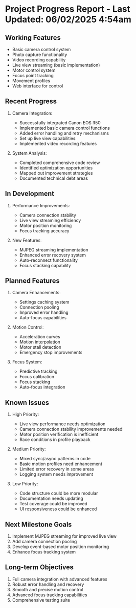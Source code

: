 # Project Progress Report - Last Updated: 06/02/2025 4:54am

## Working Features
- Basic camera control system
- Photo capture functionality
- Video recording capability
- Live view streaming (basic implementation)
- Motor control system
- Focus point tracking
- Movement profiles
- Web interface for control

## Recent Progress
1. Camera Integration:
   - Successfully integrated Canon EOS R50
   - Implemented basic camera control functions
   - Added error handling and retry mechanisms
   - Set up live view capabilities
   - Implemented video recording features

2. System Analysis:
   - Completed comprehensive code review
   - Identified optimization opportunities
   - Mapped out improvement strategies
   - Documented technical debt areas

## In Development
1. Performance Improvements:
   - Camera connection stability
   - Live view streaming efficiency
   - Motor position monitoring
   - Focus tracking accuracy

2. New Features:
   - MJPEG streaming implementation
   - Enhanced error recovery system
   - Auto-reconnect functionality
   - Focus stacking capability

## Planned Features
1. Camera Enhancements:
   - Settings caching system
   - Connection pooling
   - Improved error handling
   - Auto-focus capabilities

2. Motion Control:
   - Acceleration curves
   - Motion interpolation
   - Motor stall detection
   - Emergency stop improvements

3. Focus System:
   - Predictive tracking
   - Focus calibration
   - Focus stacking
   - Auto-focus integration

## Known Issues
1. High Priority:
   - Live view performance needs optimization
   - Camera connection stability improvements needed
   - Motor position verification is inefficient
   - Race conditions in profile playback

2. Medium Priority:
   - Mixed sync/async patterns in code
   - Basic motion profiles need enhancement
   - Limited error recovery in some areas
   - Logging system needs improvement

3. Low Priority:
   - Code structure could be more modular
   - Documentation needs updating
   - Test coverage could be improved
   - UI responsiveness could be enhanced

## Next Milestone Goals
1. Implement MJPEG streaming for improved live view
2. Add camera connection pooling
3. Develop event-based motor position monitoring
4. Enhance focus tracking system

## Long-term Objectives
1. Full camera integration with advanced features
2. Robust error handling and recovery
3. Smooth and precise motion control
4. Advanced focus tracking capabilities
5. Comprehensive testing suite
